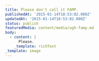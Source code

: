 ```yaml
---
title: Please don't call it FAMP.
publishedAt: '2015-01-14T18:53:02.000Z'
updatedAt: '2015-01-14T18:53:02.000Z'
status: publish
featuredMedia: content/media/ugh-famp.md
body:
  - content: |
      Please.
    _template: richText
_template: image
---
```


